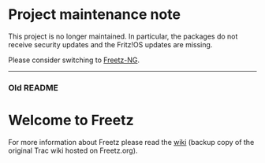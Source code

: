 # Project maintenance note

This project is no longer maintained. In particular, the packages do not receive security updates and the Fritz!OS updates are missing.

Please consider switching to [Freetz-NG](https://github.com/Freetz-NG/freetz-ng).

---

### Old README
# Welcome to Freetz

For more information about Freetz please read the [wiki](https://freetz.github.io/)
(backup copy of the original Trac wiki hosted on Freetz.org).
